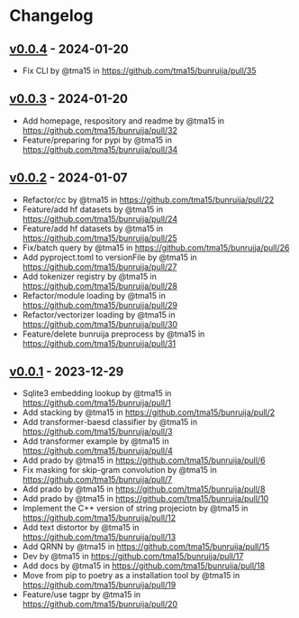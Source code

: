 # Changelog

## [v0.0.4](https://github.com/tma15/bunruija/compare/v0.0.3...v0.0.4) - 2024-01-20
- Fix CLI by @tma15 in https://github.com/tma15/bunruija/pull/35

## [v0.0.3](https://github.com/tma15/bunruija/compare/v0.0.2...v0.0.3) - 2024-01-20
- Add homepage, respository and readme by @tma15 in https://github.com/tma15/bunruija/pull/32
- Feature/preparing for pypi by @tma15 in https://github.com/tma15/bunruija/pull/34

## [v0.0.2](https://github.com/tma15/bunruija/compare/v0.0.1...v0.0.2) - 2024-01-07
- Refactor/cc by @tma15 in https://github.com/tma15/bunruija/pull/22
- Feature/add hf datasets by @tma15 in https://github.com/tma15/bunruija/pull/24
- Feature/add hf datasets by @tma15 in https://github.com/tma15/bunruija/pull/25
- Fix/batch query by @tma15 in https://github.com/tma15/bunruija/pull/26
- Add pyproject.toml to versionFile by @tma15 in https://github.com/tma15/bunruija/pull/27
- Add tokenizer registry by @tma15 in https://github.com/tma15/bunruija/pull/28
- Refactor/module loading by @tma15 in https://github.com/tma15/bunruija/pull/29
- Refactor/vectorizer loading by @tma15 in https://github.com/tma15/bunruija/pull/30
- Feature/delete bunruija preprocess by @tma15 in https://github.com/tma15/bunruija/pull/31

## [v0.0.1](https://github.com/tma15/bunruija/commits/v0.0.1) - 2023-12-29
- Sqlite3 embedding lookup by @tma15 in https://github.com/tma15/bunruija/pull/1
- Add stacking by @tma15 in https://github.com/tma15/bunruija/pull/2
- Add transformer-baesd classifier by @tma15 in https://github.com/tma15/bunruija/pull/3
- Add transformer example by @tma15 in https://github.com/tma15/bunruija/pull/4
- Add prado by @tma15 in https://github.com/tma15/bunruija/pull/6
- Fix masking for skip-gram convolution by @tma15 in https://github.com/tma15/bunruija/pull/7
- Add prado by @tma15 in https://github.com/tma15/bunruija/pull/8
- Add prado by @tma15 in https://github.com/tma15/bunruija/pull/10
- Implement the C++ version of string projeciotn by @tma15 in https://github.com/tma15/bunruija/pull/12
- Add text distortor by @tma15 in https://github.com/tma15/bunruija/pull/13
- Add QRNN by @tma15 in https://github.com/tma15/bunruija/pull/15
- Dev by @tma15 in https://github.com/tma15/bunruija/pull/17
- Add docs by @tma15 in https://github.com/tma15/bunruija/pull/18
- Move from pip to poetry as a installation tool by @tma15 in https://github.com/tma15/bunruija/pull/19
- Feature/use tagpr by @tma15 in https://github.com/tma15/bunruija/pull/20
